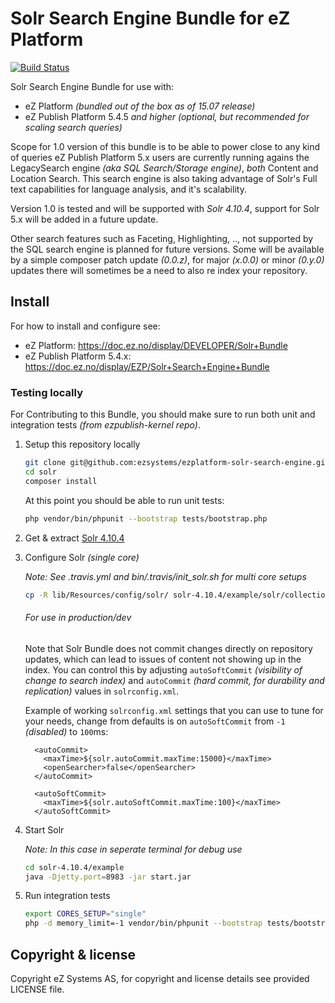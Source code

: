 # Solr Search Engine Bundle for eZ Platform

[![Build Status](https://travis-ci.org/ezsystems/ezplatform-solr-search-engine.svg?branch=master)](https://travis-ci.org/ezsystems/ezplatform-solr-search-engine)

Solr Search Engine Bundle for use with:
- eZ Platform *(bundled out of the box as of 15.07 release)*
- eZ Publish Platform 5.4.5 *and higher* *(optional, but recommended for scaling search queries)*

Scope for 1.0 version of this bundle is to be able to power close to any kind of queries eZ Publish Platform 5.x users are currently running agains the LegacySearch engine *(aka SQL Search/Storage engine)*, *both* Content and Location Search. This search engine is also taking advantage of Solr's Full text capabilities for language analysis, and it's scalability.

Version 1.0 is tested and will be supported with _Solr 4.10.4_, support for Solr 5.x will be added in a future update.

Other search features such as Faceting, Highlighting, .., not supported by the SQL search engine is planned for future versions. Some will be available by a simple composer patch update *(0.0.z)*, for major *(x.0.0)* or minor *(0.y.0)* updates there will sometimes be a need to also re index your repository.


## Install

For how to install and configure see:
- eZ Platform: https://doc.ez.no/display/DEVELOPER/Solr+Bundle
- eZ Publish Platform 5.4.x: https://doc.ez.no/display/EZP/Solr+Search+Engine+Bundle



### Testing locally

For Contributing to this Bundle, you should make sure to run both unit and integration tests *(from ezpublish-kernel repo)*.

1. Setup this repository locally

    ```bash
    git clone git@github.com:ezsystems/ezplatform-solr-search-engine.git solr
    cd solr
    composer install
    ```

    At this point you should be able to run unit tests:
    ```bash
    php vendor/bin/phpunit --bootstrap tests/bootstrap.php
    ```

2. Get & extract [Solr 4.10.4](http://archive.apache.org/dist/lucene/solr/4.10.4/solr-4.10.4.tgz)

3. Configure Solr *(single core)*

    *Note: See .travis.yml and bin/.travis/init_solr.sh for multi core setups*

    ```bash
    cp -R lib/Resources/config/solr/ solr-4.10.4/example/solr/collection1/conf
    ```
    
    ###### For use in production/dev
    Note that Solr Bundle does not commit changes directly on repository updates,
    which can lead to issues of content not showing up in the index. You can control this by adjusting `autoSoftCommit` *(visibility
    of change to search index)* and `autoCommit` *(hard commit, for durability and replication)* values in `solrconfig.xml`.
    
    Example of working `solrconfig.xml` settings that you can use to tune for your needs, change from defaults is on `autoSoftCommit` from `-1` *(disabled)* to `100`ms:

         <autoCommit> 
           <maxTime>${solr.autoCommit.maxTime:15000}</maxTime> 
           <openSearcher>false</openSearcher> 
         </autoCommit>

         <autoSoftCommit> 
           <maxTime>${solr.autoSoftCommit.maxTime:100}</maxTime> 
         </autoSoftCommit>


4. Start Solr

    *Note: In this case in seperate terminal for debug use*

    ```bash
    cd solr-4.10.4/example
    java -Djetty.port=8983 -jar start.jar
    ```

5. Run integration tests

    ```bash
    export CORES_SETUP="single"
    php -d memory_limit=-1 vendor/bin/phpunit --bootstrap tests/bootstrap.php -vc vendor/ezsystems/ezpublish-kernel/phpunit-integration-legacy-solr.xml
    ```

## Copyright & license

Copyright eZ Systems AS, for copyright and license details see provided LICENSE file.

